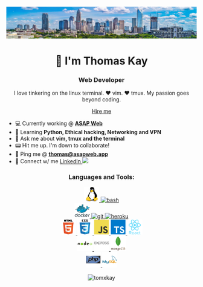<!--
**tomxkay/tomxkay** is a ✨ _special_ ✨ repository because its `README.md` (this file) appears on your GitHub profile.
-->
[![Social banner for jh3y](asset/clt_banner.jpeg)](https://tomxkay.dev)

<h1 align="center"> 👋 I'm Thomas Kay </h1>
<h3 align="center">Web Developer</h3>

<p align="center">I love tinkering on the linux terminal. ❤️ vim. ❤️ tmux. My passion goes beyond coding.</p>
<p align="center"><a href="https://www.asapweb.app" noreferrer noopener>Hire me</a></p>

- 💻 Currently working @ <a href="https://www.asapweb.app/company" target="blank">**ASAP Web**</a>
- 🤔 Learning **Python, Ethical hacking, Networking and VPN**
- 💬 Ask me about **vim, tmux and the terminal**
- 📟 Hit me up. I'm down to collaborate!
- 🏓 Ping me @ <a href="mailto:thomas@asapweb.app">**thomas@asapweb.app**</a>
- 🔌 Connect w/ me <a href="https://www.linkedin.com/in/tomxkay/" target="blank">
    LinkedIn
    <img src="https://raw.githubusercontent.com/rahuldkjain/github-profile-readme-generator/master/src/images/icons/Social/linked-in-alt.svg" src="tomxkay" height="12" />
  </a>

<h3 align="center">Languages and Tools:</h3>
<p align="left"> 
  <div align="center">
    <a href="https://www.linux.org/" target="_blank"> <img src="https://raw.githubusercontent.com/devicons/devicon/master/icons/linux/linux-original.svg" alt="linux" width="40" height="40"/> </a> 
    <a href="https://www.gnu.org/software/bash/" target="_blank"> <img src="https://www.vectorlogo.zone/logos/gnu_bash/gnu_bash-icon.svg" alt="bash" width="40" height="40"/> </a> 
  </div>

  <div align="center">
    <a href="https://www.docker.com/" target="_blank"> <img src="https://raw.githubusercontent.com/devicons/devicon/master/icons/docker/docker-original-wordmark.svg" alt="docker" width="40" height="40"/> </a> 
    <a href="https://git-scm.com/" target="_blank"> <img src="https://www.vectorlogo.zone/logos/git-scm/git-scm-icon.svg" alt="git" width="40" height="40"/> </a> 
    <a href="https://heroku.com" target="_blank"> <img src="https://www.vectorlogo.zone/logos/heroku/heroku-icon.svg" alt="heroku" width="40" height="40"/> </a> 
  </div>

  <div align="center">
    <a href="https://www.w3.org/html/" target="_blank"> <img src="https://raw.githubusercontent.com/devicons/devicon/master/icons/html5/html5-original-wordmark.svg" alt="html5" width="40" height="40"/> </a> 
    <a href="https://www.w3schools.com/css/" target="_blank"> <img src="https://raw.githubusercontent.com/devicons/devicon/master/icons/css3/css3-original-wordmark.svg" alt="css3" width="40" height="40"/> </a> 
    <a href="https://developer.mozilla.org/en-US/docs/Web/JavaScript" target="_blank"> <img src="https://raw.githubusercontent.com/devicons/devicon/master/icons/javascript/javascript-original.svg" alt="javascript" width="40" height="40"/> </a> 
    <a href="https://www.typescriptlang.org/" target="_blank"> <img src="https://raw.githubusercontent.com/devicons/devicon/master/icons/typescript/typescript-original.svg" alt="typescript" width="40" height="40"/> </a>
    <a href="https://reactjs.org/" target="_blank"> <img src="https://raw.githubusercontent.com/devicons/devicon/master/icons/react/react-original-wordmark.svg" alt="react" width="40" height="40"/> </a> 
  </div>

  <div align="center">
    <a href="https://nodejs.org" target="_blank"> <img src="https://raw.githubusercontent.com/devicons/devicon/master/icons/nodejs/nodejs-original-wordmark.svg" alt="nodejs" width="40" height="40"/> </a> 
    <a href="https://expressjs.com" target="_blank"> <img src="https://raw.githubusercontent.com/devicons/devicon/master/icons/express/express-original-wordmark.svg" alt="express" width="40" height="40"/> </a> 
    <a href="https://www.mongodb.com/" target="_blank"> <img src="https://raw.githubusercontent.com/devicons/devicon/master/icons/mongodb/mongodb-original-wordmark.svg" alt="mongodb" width="40" height="40"/> </a> 
  </div>

  <div align="center">
    <a href="https://www.php.net" target="_blank"> <img src="https://raw.githubusercontent.com/devicons/devicon/master/icons/php/php-original.svg" alt="php" width="40" height="40"/> </a> 
    <a href="https://www.mysql.com/" target="_blank"> <img src="https://raw.githubusercontent.com/devicons/devicon/master/icons/mysql/mysql-original-wordmark.svg" alt="mysql" width="40" height="40"/> </a> 
  </div>
</p>

<p align="center">
  <img align="center" src="https://github-readme-streak-stats.herokuapp.com/?user=tomxkay&" alt="tomxkay" />
</p>

